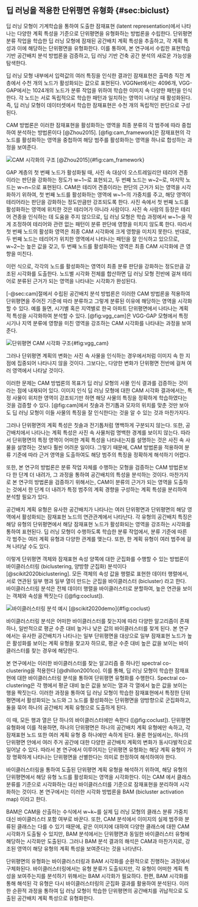 ## 딥 러닝을 적용한 단위평면 유형화 {#sec:biclust}

딥 러닝 모형이 기계학습을 통하여 도출한
잠재표현 (latent representation)에서 나타나는
다양한 계획 특성을 기준으로
단위평면을 유형화하는 방법론을 수립한다.
단위평면 분류 작업을 학습한 딥 러닝 모형에 잠재된
공간배치 계획 특성을 추출하고,
각 계획 특성과 이에 해당하는 단위평면을 유형화한다.
이를 통하여,
본 연구에서 수립한 표현학습 기반 공간배치 분석 방법론을 검증하고,
딥 러닝 기반 건축 공간 분석의 새로운 가능성을 탐색한다.

딥 러닝 모형 내부에서
입력값의 여러 특징을 인식한 결과인 잠재표현은
출력층 직전 계층에서 수천 개의 노드가 활성화되는 값으로 표현된다.
VGGNet에서는 4096개, VGG-GAP에서는 1024개의 노드가
분류 작업을 위하여 학습한 이미지 속 다양한 패턴을 인식한다.
각 노드는 서로 독립적으로 학습한 패턴과 일치하는 영역이 나타날 때 활성화된다.
즉, 딥 러닝 모형이 데이터셋에서 학습한 잠재표현은
수천 개의 독립적인 판단으로 구성된다.

CAM 방법론은 이러한 잠재표현을 활성화하는 영역을
최종 분류의 각 범주에 따라 중첩하여 분석하는 방법론이다 [@Zhou2015].
[@fig:cam_framework]은 잠재표현의 각 노드를 활성화하는 영역을 중첩하여
해당 범주를 활성화하는 영역을 하나로 합성하는 과정을 보여준다.

![CAM 시각화의 구조 [@Zhou2015]](cam_framework.png){#fig:cam_framework}

GAP 계층의 첫 번째 노드가 활성화될 때,
사진 속 대상이 오스트레일리안 테리어 견종이라는 판단을 강화하는 정도가
w~1~로 표현되고, 두 번째 노드는 w~2~로, 마지막 노드는 w~n~으로 표현된다.
CAM은
테리어 견종이라는 판단의 근거가 되는 영역을 시각화하기 위하여,
첫 번째 노드를 활성화하는 영역에 w~1~의 가중치를 주고,
해당 영역이 테리어라는 판단을 강화하는 정도만큼만 강조되도록 한다.
사진 속에서 첫 번째 노드를 활성화하는 영역에 위치한 것은 테리어가 아니라 사람이다.
사진 속 사람의 등장은 테리어 견종을 인식하는 데 도움을 주지 않으므로,
딥 러닝 모형은 학습 과정에서 w~1~을 작게 조정하여
테리어와 관련 없는 패턴이 분류 판단에 영향을 미치지 않도록 한다.
따라서
첫 번째 노드의 활성화 영역은 최종 CAM 시각화에 크게 영향을 미치지 못한다.
반대로, 두 번째 노드는 테리어가 위치한 영역에서 나타나는 패턴을 잘 인식하고 있으므로,
w~2~는 높은 값을 갖고,
두 번째 노드를 활성화하는 영역은 최종 CAM 시각화에 큰 영향을 미친다.

이런 식으로,
각각의 노드를 활성화하는 영역이
최종 분류 판단을 강화하는 정도만큼 강조된 시각화를 도출한다.
노드별 시각화 전체를 합산하면
딥 러닝 모형 전반에 걸쳐 테리어로 분류된 근거가 되는 영역을 나타내는 시각화가 완성된다.

[-@sec:cam]절에서 수립된 공간배치 분석 방법론은
이러한 CAM 방법론을 적용하여
단위평면을 주어진 기준에 따라 분류하고
그렇게 분류된 이유에 해당하는 영역을 시각화할 수 있다.
예를 들면,
시기별 혹은 지역별로 한국 아파트 단위평면에서 나타나는
계획적 특성을 시각화하여 분석할 수 있다.
[@fig:vgg_cam]은 VGG-GAP 모형에서
특정 시기나 지역 분류에 영향을 미친 영역을 강조하는
CAM 시각화를 나타내는 과정을 보여준다.

![단위평면 CAM 시각화 구조](cam.png){#fig:vgg_cam}

그러나 단위평면 계획의 변화는
사진 속 사물을 인식하는 경우에서처럼
이미지 속 한 지점에 집중되어 나타나지 않을 것이다.
그보다는,
다양한 변화가
단위평면 전반에 걸쳐 여러 영역에서 나타날 것이다.

이러한 문제는 CAM 방법론의 목표가
딥 러닝 모형의 사물 인식 결과를 검증하는 것이라는 점에
내재되어 있다.
이미지 인식 딥 러닝 모형에 대한
CAM 시각화 결과에서는,
특정 사물이 위치한 영역이 강조되기만 하면
해당 사물의 특징을 정확하게 학습하였다는 것을 검증할 수 있다.
[@fig:cam]에서
칫솔과 전기톱과 모자의 위치를 맞춘 것만 보아도
딥 러닝 모형이
이들 사물의 특징을 잘 인식한다는 것을
알 수 있는 것과 마찬가지다.

그러나 단위평면의 계획 특성은 칫솔과 전기톱처럼 명백하게 구분되지 않는다.
또한, 공간배치에서 나타나는 계획 특성은
사진 속 사물처럼 명백한 경계를 보이지 않는다.
따라서
단위평면의 특정 영역이 어떠한 계획 특성을 나타내는지를 설명하는 것은
사진 속 사물을 설명하는 것보다 훨씬 어려운 일이다.
그렇기 때문에,
CAM 방법론을 적용하여
분류 기준에 따라 근거 영역을 도출하여도
해당 범주의 특징을 정확하게 해석하기 어렵다.

또한,
본 연구의 방법론은
분류 작업 자체를 수행하는 모형을 검증하는 CAM 방법론보다
한 단계 더 내려가,
그 과정을 통하여 공간배치의 특성을 분석하는 것이다.
마찬가지로
본 연구의 방법론을 검증하기 위해서는,
CAM이 분류의 근거가 되는 영역을 도출하는 것에서 한 단계 더 내려가
특정 범주의 계획 경향을 구성하는 계획 특성을 분리하여 분석할 필요가 있다.

공간배치 계획 유형은
유사한 공간배치가 나타나는 여러 단위평면과
단위평면의 해당 영역에서 활성화되는 잠재표현 노드의
연관관계에서 나타난다.
각 유형의 공간배치 특징은
해당 유형의 단위평면에서
해당 잠재표현 노드가 활성화되는 영역을 강조하는 시각화를 통하여 표현된다.
딥 러닝 모형이 수행하도록 학습한 분류 작업에서,
분류 기준에 따른 각 범주는 여러 계획 유형과 다양한 관계를 맺는다.
또한, 한 계획 유형이 여러 범주에 걸쳐 나타날 수도 있다.

이렇게
단위평면 객체와 잠재표현 속성 양쪽에 대한 군집화를 수행할 수 있는 방법론이
바이클러스터링 (biclustering, 양방향 군집화) 분석이다
[@scikit2020biclustering].
모든 객체의 속성 값을 행렬로 표현한 데이터 행렬에서,
서로 연관된 일부 행과 일부 열이 만드는 군집을 바이클러스터 (bicluster) 라고 한다.
바이클러스터링 분석은 전체 데이터 행렬을 바이클러스터로 분할하여,
높은 연관을 보이는 객체와 속성을 짝짓는다
([@fig:coclust]).

![바이클러스터링 분석 예시 [@scikit2020demo]](coclustering.png){#fig:coclust}

바이클러스터링 분석은
어떠한 바이클러스터를 찾는지에 따라 다양한 알고리즘이 존재하나,
일반적으로 평균 수준 대비 높거나 낮은 값의 바이클러스터를 찾게 된다.
본 연구에서는 유사한 공간배치가 나타나는 일부 단위평면을 대상으로
일부 잠재표현 노드가 높은 활성화를 보이는 계획 유형을 찾고자 하므로,
평균 수준 대비 높은 값을 보이는 바이클러스터를 찾는 경우에 해당한다.

본 연구에서는
이러한 바이클러스터를 찾는 알고리즘 중 하나인
spectral co-clustering을 적용한다
[@dhillon2001co].
이를 통해,
딥 러닝 모형이 학습한 잠재표현에 대한
바이클러스터링 분석을 통하여
단위평면 유형화를 수행한다.
Spectral co-clustering은
각 행에서 평균 대비 높은 값을 보이는 열과
각 열에서 높은 값을 보이는 행을 짝짓는다.
이러한 과정을 통하여
딥 러닝 모형이 학습한 잠재표현에서
특정한 단위평면에서 활성화되는 노드와
그 노드를 활성화하는 단위평면을 양방향으로 군집화하고,
둘을 묶어 하나의 공간배치 계획 유형으로 도출하게 된다.

이 때, 모든 행과 열은 단 하나의 바이클러스터에만 속한다
([@fig:coclust]).
단위평면 유형화에 이를 적용하면,
하나의 단위평면은 하나의 공간배치 계획 유형에만 속하고,
각 잠재표현 노드 또한 여러 계획 유형 중 하나에만 속하게 된다.
물론 현실에서는,
하나의 단위평면 안에서
여러 주거 공간에 대한
다양한 공간배치 계획의 변화가 동시다발적으로 일어날 수 있다.
따라서 본 연구에서 이루어지는 단위평면 유형화는
해당 계획 유형이 가장 명확하게 나타나는 단위평면을 선별한다는 의미로
한정하여 해석하여야 한다.

바이클러스터링을 통하여 도출된 단위평면 계획 유형을 해석하기 위하여,
해당 유형의 단위평면에서 해당 유형 노드를 활성화되는 영역을 시각화한다.
이는
CAM 에서 클래스 분류를 기준으로 시각화하는 대신
바이클러스터를 기준으로
잠재표현을 분리하여 시각화하는 것이다.
본 연구에서는 이러한 시각화 방법론을
BAM (bicluster activation map) 이라고 한다.

BAM은 CAM을 산출하는 수식에서 w~k~를
실제 딥 러닝 모형의 클래스 분류 가중치 대신
바이클러스터 포함 여부로 바꾼다.
또한,
CAM 분석에서 이미지의 실제 범주와 분류된 클래스는 다를 수 있기 때문에,
같은 이미지에 대하여 다양한 클래스에 대한 CAM 시각화가 도출될 수 있지만,
BAM 분석에서는
단위평면과 동일한 바이클러스터 유형에 해당하는 시각화만 도출된다.
그러나
BAM 분석 결과의 해석은 CAM과 마찬가지로,
강조된 영역이 해당 유형의 계획 특성을 보여준다는 것을 나타낸다.

단위평면의 유형화는
바이클러스터링과 BAM 시각화를
순환적으로 진행하는 과정에서 구체화된다.
바이클러스터링에서는 유형 분류가 도출되지만,
각 유형이 어떠한 계획 특성을 보여주는지를 분석하기 위해서는
BAM 시각화가 필요하다.
한편, BAM 시각화를 통해 해석된 각 유형은
다시 바이클러스터링의 군집화 결과를 활용하여 분석된다.
이러한 순환적 과정을 통하여
딥 러닝 모형이 학습한 단위평면의 공간배치를
귀납적으로 도출된 공간배치 계획 특성으로 유형화한다.
